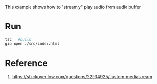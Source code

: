 This example shows how to "streamly" play audio from audio buffer.

# Run
```bash
tsc   #build
gio open ./src/index.html
```

# Reference
1. https://stackoverflow.com/questions/22934925/custom-mediastream